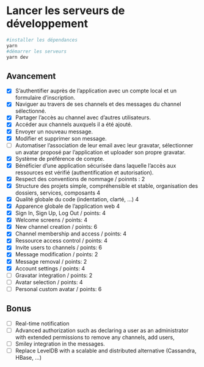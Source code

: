 
# Lancer les serveurs de développement

```bash
#installer les dépendances
yarn
#démarrer les serveurs
yarn dev
```

## Avancement

- [x] S’authentifier auprès de l’application avec un compte local et un formulaire d’inscription.
- [x] Naviguer au travers de ses channels et des messages du channel sélectionné.
- [x] Partager l’accès au channel avec d’autres utilisateurs.
- [x] Accéder aux channels auxquels il a été ajouté.
- [x] Envoyer un nouveau message.
- [x] Modifier et supprimer son message.
- [ ] Automatiser l’association de leur email avec leur gravatar, sélectionner un avatar proposé par l’application et uploader son propre gravatar.
- [x] Système de préférence de compte.
- [x] Bénéficier d’une application sécurisée dans laquelle l’accès aux ressources est vérifié (authentification et autorisation).
- [x] Respect des conventions de nommage / poinnts : 2
- [x] Structure des projets simple, compréhensible et stable, organisation des dossiers, services, composants 4
- [x] Qualité globale du code (indentation, clarté, …) 4
- [x] Apparence globale de l’application web 4
- [x] Sign In, Sign Up, Log Out / points: 4   
- [x] Welcome screens / points: 4   
- [x] New channel creation  / points: 6   
- [x] Channel membership and access / points: 4
- [x] Ressource access control / points: 4
- [x] Invite users to channels / points: 6
- [x] Message modification / points: 2
- [x] Message removal / points: 2
- [x] Account settings  / points: 4
- [ ] Gravatar integration  / points: 2
- [ ] Avatar selection / points: 4
- [ ] Personal custom avatar / points: 6   

## Bonus
- [ ] Real-time notification
- [ ] Advanced authorization such as declaring a user as an administrator with extended permissions to remove any channels, add users,
- [ ] Smiley integration in the messages.
- [ ] Replace LevelDB with a scalable and distributed alternative (Cassandra, HBase, ...)